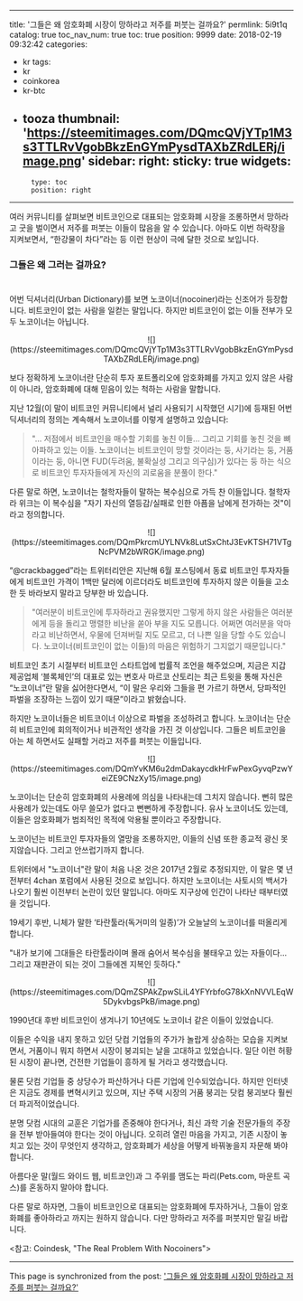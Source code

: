 
---
title: '그들은 왜 암호화폐 시장이 망하라고 저주를 퍼붓는 걸까요?'
permlink: 5i9t1q
catalog: true
toc_nav_num: true
toc: true
position: 9999
date: 2018-02-19 09:32:42
categories:
- kr
tags:
- kr
- coinkorea
- kr-btc
- tooza
thumbnail: 'https://steemitimages.com/DQmcQVjYTp1M3s3TTLRvVgobBkzEnGYmPysdTAXbZRdLERj/image.png'
sidebar:
    right:
        sticky: true
widgets:
    -
        type: toc
        position: right
---


여러 커뮤니티를 살펴보면 비트코인으로 대표되는 암호화폐 시장을 조롱하면서 망하라고 굿을 벌이면서 저주를 퍼붓는 이들이 많음을 알 수 있습니다.  아마도 이번 하락장을 지켜보면서, “한강물이 차다”라는 등 이런 현상이 극에 달한 것으로 보입니다. 

### 그들은 왜 그러는 걸까요?
#
어번 딕셔너리(Urban Dictionary)를 보면 노코이너(nocoiner)라는 신조어가 등장합니다.  비트코인이 없는 사람을 일컫는 말입니다.  하지만 비트코인이 없는 이들 전부가 모두 노코이너는 아닙니다.

<center>
![](https://steemitimages.com/DQmcQVjYTp1M3s3TTLRvVgobBkzEnGYmPysdTAXbZRdLERj/image.png)
</center>

보다 정확하게 노코이너란 단순히 투자 포트폴리오에 암호화폐를 가지고 있지 않은 사람이 아니라, 암호화폐에 대해 믿음이 있는 척하는 사람을 말합니다.

지난 12월(이 말이 비트코인 커뮤니티에서 널리 사용되기 시작했던 시기)에 등재된 어번 딕셔너리의 정의는 계속해서 노코이너를 이렇게 설명하고 있습니다:

>"... 저점에서 비트코인을 매수할 기회를 놓친 이들...  그리고 기회를 놓친 것을 뼈아파하고 있는 이들.  노코이너는 비트코인이 망할 것이라는 둥, 사기라는 둥, 거품이라는 둥, 아니면 FUD(두려움, 불확실성 그리고 의구심)가 있다는 둥 하는 식으로 비트코인 투자자들에게 자신의 괴로움을 분풀이 한다." 

다른 말로 하면, 노코이너는 철학자들이 말하는 복수심으로 가득 찬 이들입니다.  철학자 라 위크는 이 복수심을 "자기 자신의 열등감/실패로 인한 아픔을 남에게 전가하는 것"이라고 정의합니다. 

<center>
![](https://steemitimages.com/DQmPkrcmUYLNVk8LutSxChtJ3EvKTSH71VTgNcPVM2bWRGK/image.png)
</center>

“@crackbagged”라는 트위터리안은 지난해 6월 포스팅에서 동료 비트코인 투자자들에게 비트코인 가격이 1백만 달러에 이르더라도 비트코인에 투자하지 않은 이들을 고소한 듯 바라보지 말라고 당부한 바 있습니다. 

>"여러분이 비트코인에 투자하라고 권유했지만 그렇게 하지 않은 사람들은 여러분에게 등을 돌리고 맹렬한 비난을 쏟아 부을 지도 모릅니다.  어쩌면 여러분을 악마라고 비난하면서, 우물에 던져버릴 지도 모르고, 더 나쁜 일을 당할 수도 있습니다.  노코이너(비트코인이 없는 이들)의 마음은 위험하기 그지없기 때문입니다."

비트코인 초기 시절부터 비트코인 스타트업에 법률적 조언을 해주었으며, 지금은 지갑 제공업체 ‘블록체인’의 대표로 있는 변호사 마르코 산토리는 최근 트윗을 통해 자신은 “노코이너”란 말을 싫어한다면서, “이 말은 우리와 그들을 편 가르기 하면서, 당파적인 파벌을 조장하는 느낌이 있기 때문”이라고 밝혔습니다.

하지만 노코이너들은 비트코이너 이상으로 파벌을 조성하려고 합니다.  노코이너는 단순히 비트코인에 회의적이거나 비관적인 생각을 가진 것 이상입니다.  그들은 비트코인을 아는 체 하면서도 실패할 거라고 저주를 퍼붓는 이들입니다.

<center>
![](https://steemitimages.com/DQmYvKM6u2dmDakaycdkHrFwPexGyvqPzwYeiZE9CNzXy15/image.png)
</center>

노코이너는 단순히 암호화폐의 사용례에 의심을 나타내는데 그치지 않습니다.  뻔히 많은 사용례가 있는데도 아무 쓸모가 없다고 뻔뻔하게 주장합니다.  유사 노코이너도 있는데, 이들은 암호화폐가 범죄적인 목적에 악용될 뿐이라고 주장합니다.

노코이넌는 비트코인 투자자들의 열망을 조롱하지만, 이들의 신념 또한 종교적 광신 못지않습니다.  그리고 안쓰럽기까지 합니다.

트위터에서 "노코이너"란 말이 처음 나온 것은 2017년 2월로 추정되지만, 이 말은 몇 년 전부터 4chan 포럼에서 사용된 것으로 보입니다.  하지만 노코이너는 사토시의 백서가 나오기 훨씬 이전부터 논란이 있던 말입니다.  아마도 지구상에 인간이 나타난 때부터였을 것입니다. 

19세기 후반, 니체가 말한 ‘타란툴라(독거미의 일종)’가 오늘날의 노코이너를 떠올리게 합니다.

"내가 보기에 그대들은 타란툴라이며 몰래 숨어서 복수심을 불태우고 있는 자들이다...  그리고 재판관이 되는 것이 그들에겐 지복인 듯하다." 

<center>
![](https://steemitimages.com/DQmZSPAkZpwSLiL4YFYrbfoG78kXnNVVLEqW5DykvbgsPkB/image.png)
</center>

1990년대 후반 비트코인이 생겨나기 10년에도 노코이너 같은 이들이 있었습니다.

이들은 수익을 내지 못하고 있던 닷컴 기업들의 주가가 놀랍게 상승하는 모습을 지켜보면서, 거품이니 뭐지 하면서 시장이 붕괴되는 날을 고대하고 있었습니다.  일단 이런 허황된 시장이 끝나면, 건전한 기업들이 흥하게 될 거라고 생각했습니다. 

물론 닷컴 기업들 중 상당수가 파산하거나 다른 기업에 인수되었습니다.  하지만 인터넷은 지금도 경제를 변혁시키고 있으며, 지난 주택 시장의 거품 붕괴는 닷컴 붕괴보다 훨씬 더 파괴적이었습니다. 

분명 닷컴 시대의 교훈은 기업가를 존중해야 한다거나, 최신 과학 기술 전문가들의 주장을 전부 받아들여야 한다는 것이 아닙니다.  오히려 열린 마음을 가지고, 기존 시장이 놓치고 있는 것이 무엇인지 생각하고, 암호화폐가 세상을 어떻게 바꿔놓을지 자문해 봐야 합니다. 

아름다운 말(월드 와이드 웹, 비트코인)과 그 주위를 맴도는 파리(Pets.com, 마운트 곡스)를 혼동하지 말아야 합니다. 

다른 말로 하자면, 그들이 비트코인으로 대표되는 암호화폐에 투자하거나, 그들이 암호화폐를 좋아하라고 까지는 원하지 않습니다.  다만 망하라고 저주를 퍼붓지만 말길 바랍니다.   

<참고: Coindesk, "The Real Problem With Nocoiners">

- - -

This page is synchronized from the post: ['그들은 왜 암호화폐 시장이 망하라고 저주를 퍼붓는 걸까요?'](https://steemit.com/@pius.pius/5i9t1q)
